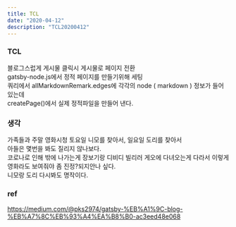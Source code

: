 ```yaml
---
title: TCL
date: "2020-04-12"
description: "TCL20200412"
---
```


### TCL

블로그스럽게 게시물 클릭시 게시물로 페이지 전환   
gatsby-node.js에서 정적 페이지를 만들기위해 세팅  
쿼리에서 allMarkdownRemark.edges에 각각의 node ( markdown ) 정보가 들어 있는데  
createPage()에서 실제 정적파일을 만들어 낸다. 

### 생각
가족들과 주말 영화시청 토요일 니모를 찾아서, 일요일 도리를 찾아서  
아들은 몇번을 봐도 질리지 않나보다.  
코로나로 인해 밖에 나가는게 장보기랑 디비디 빌리러 게오에 다녀오는게 다라서 이렇게 영화라도 보여줘야 좀 진정?되지안나 싶다.  
니모랑 도리 다시봐도 명작이다.  



### ref
https://medium.com/@pks2974/gatsby-%EB%A1%9C-blog-%EB%A7%8C%EB%93%A4%EA%B8%B0-ac3eed48e068


